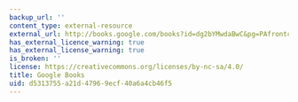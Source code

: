 ```yaml
---
backup_url: ''
content_type: external-resource
external_url: http://books.google.com/books?id=dg2bYMwdaBwC&pg=PAfrontcover
has_external_licence_warning: true
has_external_license_warning: true
is_broken: ''
license: https://creativecommons.org/licenses/by-nc-sa/4.0/
title: Google Books
uid: d5313755-a21d-4796-9ecf-40a6a4cb46f5
---
```

